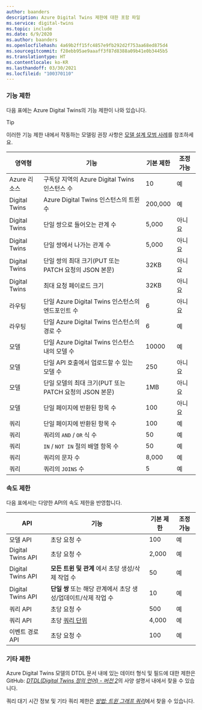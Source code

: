 ```yaml
---
author: baanders
description: Azure Digital Twins 제한에 대한 포함 파일
ms.service: digital-twins
ms.topic: include
ms.date: 6/9/2020
ms.author: baanders
ms.openlocfilehash: 4a69b2ff15fc4857e9fb292d2f753aa68ed875d4
ms.sourcegitcommit: f28ebb95ae9aaaff3f87d8388a09b41e0b3445b5
ms.translationtype: HT
ms.contentlocale: ko-KR
ms.lasthandoff: 03/30/2021
ms.locfileid: "100370110"
---
```

### <a name="functional-limits"></a>기능 제한

다음 표에는 Azure Digital Twins의 기능 제한이 나와 있습니다. 

> [!TIP]
> 이러한 기능 제한 내에서 작동하는 모델링 권장 사항은 [모델 설계 모범 사례](../articles/digital-twins/concepts-models.md#best-practices-for-designing-models)를 참조하세요.

| 영역형 | 기능 | 기본 제한 | 조정 가능 |
| --- | --- | --- | --- |
| Azure 리소스 | 구독당 지역의 Azure Digital Twins 인스턴스 수 | 10 | 예 |
| Digital Twins | Azure Digital Twins 인스턴스의 트윈 수 | 200,000 | 예 |
| Digital Twins | 단일 쌍으로 들어오는 관계 수 | 5,000 | 아니요 |
| Digital Twins | 단일 쌍에서 나가는 관계 수 | 5,000 | 아니요 |
| Digital Twins | 단일 쌍의 최대 크기(PUT 또는 PATCH 요청의 JSON 본문) | 32KB | 아니요 |
| Digital Twins | 최대 요청 페이로드 크기 | 32KB | 아니요 | 
| 라우팅 | 단일 Azure Digital Twins 인스턴스의 엔드포인트 수 | 6 | 아니요 |
| 라우팅 | 단일 Azure Digital Twins 인스턴스의 경로 수 | 6 | 예 |
| 모델 | 단일 Azure Digital Twins 인스턴스 내의 모델 수 | 10000 | 예 |
| 모델 | 단일 API 호출에서 업로드할 수 있는 모델 수 | 250 | 아니요 |
| 모델 | 단일 모델의 최대 크기(PUT 또는 PATCH 요청의 JSON 본문) | 1MB | 아니요 |
| 모델 | 단일 페이지에 반환된 항목 수 | 100 | 아니요 |
| 쿼리 | 단일 페이지에 반환된 항목 수 | 100 | 예 |
| 쿼리 | 쿼리의 `AND` / `OR` 식 수 | 50 | 예 |
| 쿼리 | `IN` / `NOT IN` 절의 배열 항목 수 | 50 | 예 |
| 쿼리 | 쿼리의 문자 수 | 8,000 | 예 |
| 쿼리 | 쿼리의 `JOINS` 수 | 5 | 예 |

### <a name="rate-limits"></a>속도 제한

다음 표에서는 다양한 API의 속도 제한을 반영합니다.

| API | 기능 | 기본 제한 | 조정 가능 |
| --- | --- | --- | --- |
| 모델 API | 초당 요청 수 | 100 | 예 |
| Digital Twins API | 초당 요청 수 | 2,000 | 예 |
| Digital Twins API | **모든 트윈 및 관계** 에서 초당 생성/삭제 작업 수 | 50 | 예 |
| Digital Twins API | **단일 쌍** 또는 해당 관계에서 초당 생성/업데이트/삭제 작업 수 | 10 | 예 |
| 쿼리 API | 초당 요청 수 | 500 | 예 |
| 쿼리 API | 초당 [쿼리 단위](../articles/digital-twins/concepts-query-units.md) | 4,000 | 예 |
| 이벤트 경로 API | 초당 요청 수 | 100 | 예 |

### <a name="other-limits"></a>기타 제한

Azure Digital Twins 모델의 DTDL 문서 내에 있는 데이터 형식 및 필드에 대한 제한은 GitHub: [*DTDL(Digital Twins 정의 언어) - 버전 2*](https://github.com/Azure/opendigitaltwins-dtdl/blob/master/DTDL/v2/dtdlv2.md)의 사양 설명서 내에서 찾을 수 있습니다.
 
쿼리 대기 시간 정보 및 기타 쿼리 제한은 [*방법: 트윈 그래프 쿼리*](../articles/digital-twins/how-to-query-graph.md)에서 찾을 수 있습니다.
